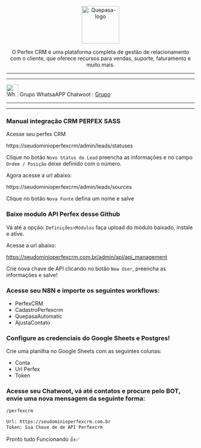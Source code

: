 <p align="center">
	<img src="https://github.com/EngajamentoFlow/perfexquepasa/blob/main/perfex-crm-logo.jpg" alt="Quepasa-logo" width="100" />	
	<p align="center">O Perfex CRM é uma plataforma completa de gestão de relacionamento com o cliente, que oferece recursos para vendas, suporte, faturamento e muito mais.</p>
</p>
<hr />
<p align="left">
</p>
<hr />
<p align="left">
	<img src="https://whatsapp.com/favicon.ico" alt="WhatsAPP-logo" width="32" />
	<span>Grupo WhatsaAPP Chatwoot : </span>
	<a href="https://chat.whatsapp.com/BvassXU7YEPH1pu1vFQ9rv" target="_blank">Grupo</a>
<hr />
<hr />

### Manual integração CRM PERFEX SASS

Acesse seu perfex CRM

https://seudominioperfexcrm/admin/leads/statuses

Clique no botão `Novo Status do Lead` preencha as informações e no campo `Ordem / Posição` deixe definido com o número.

Agora acesse a url abaixo:

https://seudominioperfexcrm/admin/leads/sources

Clique no botão `Nova Fonte` defina um nome e salve

### Baixe modulo API Perfex desse Github

Vá até a opção: `Definições>Módulos` faça upload do módulo baixado, instale e ative.

Acesse a url abaixo:

https://seudominioperfexcrm.com.br/admin/api/api_management

Crie nova chave de API clicando no botão `New User`, preencha as informações e salve!

### Acesse seu N8N e importe os seguintes workflows:

- PerfexCRM
- CadastroPerfexcrm
- QuepasaAutomatic
- AjustaContato

### Configure as credenciais do Google Sheets e Postgres!

Crie uma planilha no Google Sheets com as seguintes colunas:
- Conta
- Url Perfex
- Token

### Acesse seu Chatwoot, vá até contatos e procure pelo BOT, envie uma nova mensagem da seguinte forma:

```bash
/perfexcrm

Url: https://seudominioperfexcrm.com.br
Token: Sua Chave de de API Perfexcrm
```

Pronto tudo Funcionando 👍✅
